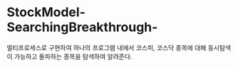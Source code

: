 # StockModel-SearchingBreakthrough-

 멀티프로세스로 구현하여 하나의 프로그램 내에서 코스피, 코스닥 종목에 대해 동시탐색이 가능하고
 돌파하는 종목을 탐색하여 알려준다.
